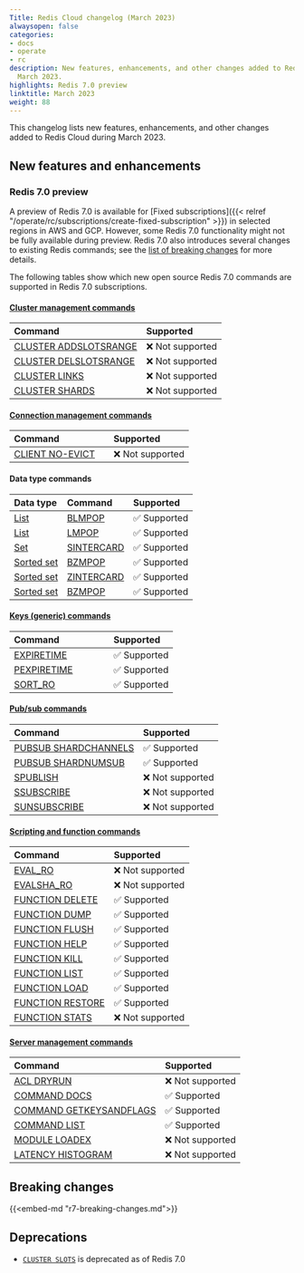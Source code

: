 ```yaml
---
Title: Redis Cloud changelog (March 2023)
alwaysopen: false
categories:
- docs
- operate
- rc
description: New features, enhancements, and other changes added to Redis Cloud during
  March 2023.
highlights: Redis 7.0 preview
linktitle: March 2023
weight: 88
---
```


This changelog lists new features, enhancements, and other changes added to Redis Cloud during March 2023.

## New features and enhancements

### Redis 7.0 preview

A preview of Redis 7.0 is available for [Fixed subscriptions]({{< relref "/operate/rc/subscriptions/create-fixed-subscription" >}}) in selected regions in AWS and GCP. However, some Redis 7.0 functionality might not be fully available during preview. Redis 7.0 also introduces several changes to existing Redis commands; see the [list of breaking changes](#redis-70-breaking-changes) for more details.

The following tables show which new open source Redis 7.0 commands are supported in Redis 7.0 subscriptions.

#### [Cluster management commands](https://redis.io/commands/?group=cluster)

| <span style="min-width: 10em; display: table-cell">Command</span> | Supported |
|:--------|:----------|
| [CLUSTER ADDSLOTSRANGE](https://redis.io/commands/cluster-addslotsrange) | <span title="Not supported">&#x274c; Not supported</span> |
| [CLUSTER DELSLOTSRANGE](https://redis.io/commands/cluster-delslotsrange) | <span title="Not supported">&#x274c; Not supported</span> |
| [CLUSTER LINKS](https://redis.io/commands/cluster-links) | <span title="Not supported">&#x274c; Not supported</span> |
| [CLUSTER SHARDS](https://redis.io/commands/cluster-shards) | <span title="Not supported">&#x274c; Not supported</span> |

#### [Connection management commands](https://redis.io/commands/?group=connection)

| <span style="min-width: 10em; display: table-cell">Command</span> | Supported |
|:--------|:----------|
| [CLIENT NO-EVICT](https://redis.io/commands/client-no-evict) | <span title="Not supported">&#x274c; Not supported</span> |

#### Data type commands

| Data type | Command | Supported |
|:----------|:--------|:----------|
| [List](https://redis.io/commands/?group=list) | [BLMPOP](https://redis.io/commands/blmpop) | <span title="Supported">&#x2705; Supported</span>|
| [List](https://redis.io/commands/?group=list) | [LMPOP](https://redis.io/commands/lmpop) | <span title="Supported">&#x2705; Supported</span>|
| [Set](https://redis.io/commands/?group=set) | [SINTERCARD](https://redis.io/commands/sintercard) | <span title="Supported">&#x2705; Supported</span>|
| [Sorted set](https://redis.io/commands/?group=sorted-set) | [BZMPOP](https://redis.io/commands/bzmpop) | <span title="Supported">&#x2705; Supported</span>|
| [Sorted set](https://redis.io/commands/?group=sorted-set) | [ZINTERCARD](https://redis.io/commands/zintercard) | <span title="Supported">&#x2705; Supported</span>|
| [Sorted set](https://redis.io/commands/?group=sorted-set) | [BZMPOP](https://redis.io/commands/bzmpop) | <span title="Supported">&#x2705; Supported</span>|

#### [Keys (generic) commands](https://redis.io/commands/?group=generic)

| <span style="min-width: 10em; display: table-cell">Command</span> | Supported |
|:--------|:----------|
| [EXPIRETIME](https://redis.io/commands/expiretime) | <span title="Supported">&#x2705; Supported</span>|
| [PEXPIRETIME](https://redis.io/commands/pexpiretime) | <span title="Supported">&#x2705; Supported</span>|
| [SORT_RO](https://redis.io/commands/sort_ro) | <span title="Supported">&#x2705; Supported</span>|

#### [Pub/sub commands](https://redis.io/commands/?group=pubsub)

| <span style="min-width: 10em; display: table-cell">Command</span> | Supported |
|:--------|:----------|
| [PUBSUB SHARDCHANNELS](https://redis.io/commands/pubsub-shardchannels) | <span title="Supported">&#x2705; Supported</span>|
| [PUBSUB SHARDNUMSUB](https://redis.io/commands/pubsub-shardnumsub) | <span title="Supported">&#x2705; Supported</span>|
| [SPUBLISH](https://redis.io/commands/spublish) | <span title="Not supported">&#x274c; Not supported</span> |
| [SSUBSCRIBE](https://redis.io/commands/ssubscribe) | <span title="Not supported">&#x274c; Not supported</span> |
| [SUNSUBSCRIBE](https://redis.io/commands/sunsubscribe) | <span title="Not supported">&#x274c; Not supported</span> |

#### [Scripting and function commands](https://redis.io/commands/?group=scripting)

| <span style="min-width: 10em; display: table-cell">Command</span> | Supported |
|:--------|:----------|
| [EVAL_RO](https://redis.io/commands/eval_ro) | <span title="Not supported">&#x274c; Not supported</span> |
| [EVALSHA_RO](https://redis.io/commands/evalsha_ro) | <span title="Not supported">&#x274c; Not supported</span> |
| [FUNCTION DELETE](https://redis.io/commands/function-delete) | <span title="Supported">&#x2705; Supported</span>|
| [FUNCTION DUMP](https://redis.io/commands/function-dump) | <span title="Supported">&#x2705; Supported</span>|
| [FUNCTION FLUSH](https://redis.io/commands/function-flush) | <span title="Supported">&#x2705; Supported</span>|
| [FUNCTION HELP](https://redis.io/commands/function-help) | <span title="Supported">&#x2705; Supported</span>|
| [FUNCTION KILL](https://redis.io/commands/function-kill) | <span title="Supported">&#x2705; Supported</span>|
| [FUNCTION LIST](https://redis.io/commands/function-list) | <span title="Supported">&#x2705; Supported</span>|
| [FUNCTION LOAD](https://redis.io/commands/function-load) | <span title="Supported">&#x2705; Supported</span>|
| [FUNCTION RESTORE](https://redis.io/commands/function-restore) | <span title="Supported">&#x2705; Supported</span>|
| [FUNCTION STATS](https://redis.io/commands/function-stats) | <span title="Not supported">&#x274c; Not supported</span> |

#### [Server management commands](https://redis.io/commands/?group=server)

| <span style="min-width: 10em; display: table-cell">Command</span> | Supported |
|:--------|:----------|
| [ACL DRYRUN](https://redis.io/commands/acl-dryrun) | <span title="Not supported">&#x274c; Not supported</span> |
| [COMMAND DOCS](https://redis.io/commands/command-docs) | <span title="Supported">&#x2705; Supported</span>|
| [COMMAND GETKEYSANDFLAGS](https://redis.io/commands/command-getkeysandflags) | <span title="Supported">&#x2705; Supported</span>|
| [COMMAND LIST](https://redis.io/commands/command-list) | <span title="Supported">&#x2705; Supported</span>|
| [MODULE LOADEX](https://redis.io/commands/module-loadex) | <span title="Not supported">&#x274c; Not supported</span> |
| [LATENCY HISTOGRAM](https://redis.io/commands/latency-histogram) | <span title="Not supported">&#x274c; Not supported</span> |

## Breaking changes

{{<embed-md "r7-breaking-changes.md">}}

## Deprecations

- [`CLUSTER SLOTS`](https://redis.io/commands/cluster-slots) is deprecated as of Redis 7.0
